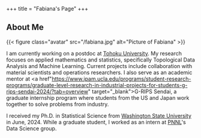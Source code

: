 +++
title = "Fabiana's Page"
+++

## About Me

{{< figure class="avatar"  src="/fabiana.jpg" alt="Picture of Fabiana" >}}

I am currently working on a postdoc at <a href="https://www.tohoku.ac.jp/en/" target="_blank">Tohoku University</a>. My research focuses on applied mathematics and statistics, specifically Topological Data Analysis and Machine Learning. Current projects include collaboration with material scientists and operations researchers. I also serve as an academic mentor at <a href"https://www.ipam.ucla.edu/programs/student-research-programs/graduate-level-research-in-industrial-projects-for-students-g-rips-sendai-2024/?tab=overview" target="_blank">G-RIPS Sendai</a>, a graduate internship program where students from the US and Japan work together to solve problems from industry.

I received my Ph.D. in Statistical Science from <a href="http://math.wsu.edu" target="_blank">Washington State University</a> in June, 2024. While a graduate student, I worked as an intern at <a href="https://www.pnnl.gov" target="_blank">PNNL</a>'s Data Science group.